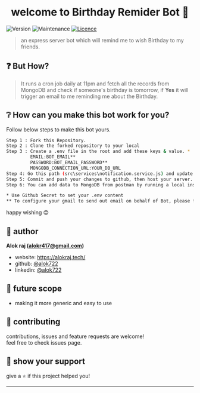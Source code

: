 <h1 align="center">welcome to Birthday Remider Bot 👋</h1>
<p>
  <img alt="Version" src="https://img.shields.io/badge/version-1.0.0-blue.svg?cacheSeconds=2592000" />
  <img alt="Maintenance" src="https://img.shields.io/badge/Maintained-yes-blue.svg" />
  <a href="https://github.com/alok722/express-server-boilerplate-auth.git/blob/main/LICENSE" target="_blank">
    <img alt="Licence" src="https://img.shields.io/badge/License-MIT-blue.svg" />
  </a>
</p>

> an express server bot which will remind me to wish Birthday to my friends.

## ❓ But How?

> It runs a cron job daily at 11pm and fetch all the records from MongoDB and check if someone's birthday is tomorrow, if **Yes** it will trigger an email to me reminding me about the Birthday.

## ❔ How can you make this bot work for you?

Follow below steps to make this bot yours.
```sh
Step 1 : Fork this Repository.
Step 2 : Clone the forked repository to your local
Step 3 : Create a .env file in the root and add these keys & value. *
         EMAIL:BOT_EMAIL**
         PASSWORD:BOT_EMAIL_PASSWORD**
         MONGODB_CONNECTION_URL:YOUR_DB_URL
Step 4: Go this path (src\services\notification.service.js) and update line no. 15 & 17
Step 5: Commit and push your changes to github, then host your server.
Step 6: You can add data to MongoDB from postman by running a local instance of this server connected to cloud database. The request url is POST `localhost:3030\api\add` and request body would be, { "name" : "Your Friend Name", "dob" : "2/7"}. Over here the DOB is 2nd July.

* Use Github Secret to set your .env content
** To configure your gmail to send out email on behalf of Bot, please follow this link. https://edigleyssonsilva.medium.com/how-to-send-emails-securely-using-gmail-and-nodejs-eef757525324
```


happy wishing 😊

## 👤 author

 **Alok raj (alokr417@gmail.com)**

* website: https://alokraj.tech/
* github: [@alok722](https://github.com/alok722)
* linkedin: [@alok722](https://linkedin.com/in/alok722)

## 🚀 future scope

* making it more generic and easy to use

## 🤝 contributing

contributions, issues and feature requests are welcome!<br />feel free to check issues page.

## 🙌 show your support

give a ⭐️ if this project helped you!


***